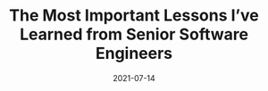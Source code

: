 ---
date: 2021-07-14
permalink: false
publisher: bttrprogramming
tags:
  - career
target_url: https://betterprogramming.pub/the-most-important-lessons-ive-learned-from-senior-software-engineers-7dfbc2e0c6a
title: The Most Important Lessons I’ve Learned from Senior Software Engineers
---